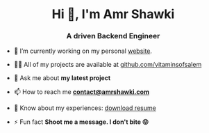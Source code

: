 <h1 align="center">Hi 👋, I'm Amr Shawki</h1>
<h3 align="center">A driven Backend Engineer</h3>

- 🔭 I’m currently working on my personal [website](https://amrshawki.com).

- 👨‍💻 All of my projects are available at [github.com/vitaminsofsalem](github.com/vitaminsofsalem)

- 💬 Ask me about **my latest project**

- 📫 How to reach me **contact@amrshawki.com**

- 📄 Know about my experiences: [download resume](https://amr-shawki-resume.tiiny.site)

- ⚡ Fun fact **Shoot me a message. I don't bite 😝**
